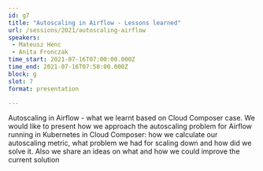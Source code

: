 ```yaml
---
id: g7
title: "Autoscaling in Airflow - Lessons learned"
url: /sessions/2021/autoscaling-airflow
speakers:
 - Mateusz Henc
 - Anita Fronczak
time_start: 2021-07-16T07:00:00.000Z
time_end: 2021-07-16T07:50:00.000Z
block: g
slot: 7
format: presentation

---
```


Autoscaling in Airflow - what we learnt based on Cloud Composer case.
 We would like to present how we approach the autoscaling problem for Airflow running in Kubernetes in Cloud Composer: how we calculate our autoscaling metric, what problem we had for scaling down and how did we solve it. Also we share an ideas on what and how we could improve the current solution